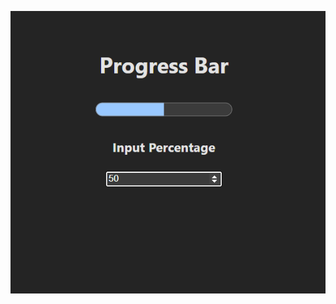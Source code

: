 ![alt text](https://github.com/parmenas-mukururi/React/blob/ProgressBar/Progress%20Bar%20screenshot.png)
